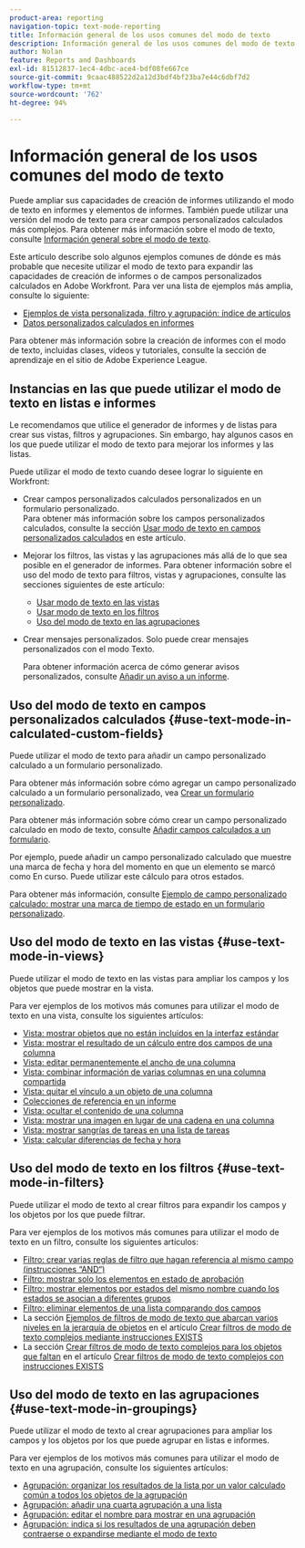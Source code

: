 ```yaml
---
product-area: reporting
navigation-topic: text-mode-reporting
title: Información general de los usos comunes del modo de texto
description: Información general de los usos comunes del modo de texto
author: Nolan
feature: Reports and Dashboards
exl-id: 81512837-1ec4-4dbc-ace4-bdf08fe667ce
source-git-commit: 9caac488522d2a12d3bdf4bf23ba7e44c6dbf7d2
workflow-type: tm+mt
source-wordcount: '762'
ht-degree: 94%

---
```


# Información general de los usos comunes del modo de texto

<!-- Audited: 1/2025 -->

<!--(NOTE: Alina: ***This is linked to Understanding Text Mode (article), and the TOC article for examples of various reporting elements)</p>-->

Puede ampliar sus capacidades de creación de informes utilizando el modo de texto en informes y elementos de informes. También puede utilizar una versión del modo de texto para crear campos personalizados calculados más complejos. Para obtener más información sobre el modo de texto, consulte [Información general sobre el modo de texto](../../../reports-and-dashboards/reports/text-mode/understand-text-mode.md).

Este artículo describe solo algunos ejemplos comunes de dónde es más probable que necesite utilizar el modo de texto para expandir las capacidades de creación de informes o de campos personalizados calculados en Adobe Workfront. Para ver una lista de ejemplos más amplia, consulte lo siguiente:

* [Ejemplos de vista personalizada, filtro y agrupación: índice de artículos](../../../reports-and-dashboards/reports/custom-view-filter-grouping-samples/custom-view-filter-grouping-samples.md)
* [Datos personalizados calculados en informes](../../../reports-and-dashboards/reports/calc-cstm-data-reports/calculated-custom-data-reports.md)

Para obtener más información sobre la creación de informes con el modo de texto, incluidas clases, vídeos y tutoriales, consulte la sección de aprendizaje en el sitio de Adobe Experience League.

## Instancias en las que puede utilizar el modo de texto en listas e informes

Le recomendamos que utilice el generador de informes y de listas para crear sus vistas, filtros y agrupaciones. Sin embargo, hay algunos casos en los que puede utilizar el modo de texto para mejorar los informes y las listas.

Puede utilizar el modo de texto cuando desee lograr lo siguiente en Workfront:

* Crear campos personalizados calculados personalizados en un formulario personalizado.\
  Para obtener más información sobre los campos personalizados calculados, consulte la sección [Usar modo de texto en campos personalizados calculados](#use-text-mode-in-calculated-custom-fields) en este artículo.
* Mejorar los filtros, las vistas y las agrupaciones más allá de lo que sea posible en el generador de informes. Para obtener información sobre el uso del modo de texto para filtros, vistas y agrupaciones, consulte las secciones siguientes de este artículo:

   * [Usar modo de texto en las vistas](#use-text-mode-in-views)
   * [Usar modo de texto en los filtros](#use-text-mode-in-filters)
   * [Uso del modo de texto en las agrupaciones](#use-text-mode-in-groupings)

* Crear mensajes personalizados. Solo puede crear mensajes personalizados con el modo Texto.

  Para obtener información acerca de cómo generar avisos personalizados, consulte [Añadir un aviso a un informe](../../../reports-and-dashboards/reports/creating-and-managing-reports/add-prompt-report.md).

## Uso del modo de texto en campos personalizados calculados {#use-text-mode-in-calculated-custom-fields}

Puede utilizar el modo de texto para añadir un campo personalizado calculado a un formulario personalizado.

Para obtener más información sobre cómo agregar un campo personalizado calculado a un formulario personalizado, vea [Crear un formulario personalizado](/help/quicksilver/administration-and-setup/customize-workfront/create-manage-custom-forms/form-designer/design-a-form/design-a-form.md).

Para obtener más información sobre cómo crear un campo personalizado calculado en modo de texto, consulte [Añadir campos calculados a un formulario](/help/quicksilver/administration-and-setup/customize-workfront/create-manage-custom-forms/form-designer/design-a-form/add-a-calculated-field.md).

Por ejemplo, puede añadir un campo personalizado calculado que muestre una marca de fecha y hora del momento en que un elemento se marcó como En curso. Puede utilizar este cálculo para otros estados.

Para obtener más información, consulte [Ejemplo de campo personalizado calculado: mostrar una marca de tiempo de estado en un formulario personalizado](../../../reports-and-dashboards/reports/calc-cstm-data-reports/example-status-timestamp-in-calculated-field.md).

## Uso del modo de texto en las vistas {#use-text-mode-in-views}

Puede utilizar el modo de texto en las vistas para ampliar los campos y los objetos que puede mostrar en la vista.

Para ver ejemplos de los motivos más comunes para utilizar el modo de texto en una vista, consulte los siguientes artículos:

* [Vista: mostrar objetos que no están incluidos en la interfaz estándar](../../../reports-and-dashboards/reports/custom-view-filter-grouping-samples/view-display-objects-not-in-standard-interface.md)
* [Vista: mostrar el resultado de un cálculo entre dos campos de una columna](../../../reports-and-dashboards/reports/custom-view-filter-grouping-samples/view-calculation-between-two-fields.md)
* [Vista: editar permanentemente el ancho de una columna](../../../reports-and-dashboards/reports/custom-view-filter-grouping-samples/view-edit-column-width-permanently.md)
* [Vista: combinar información de varias columnas en una columna compartida](../../../reports-and-dashboards/reports/custom-view-filter-grouping-samples/view-merge-columns.md)
* [Vista: quitar el vínculo a un objeto de una columna](../../../reports-and-dashboards/reports/custom-view-filter-grouping-samples/view-remove-link-to-object.md)
* [Colecciones de referencia en un informe](../../../reports-and-dashboards/reports/text-mode/reference-collections-report.md)
* [Vista: ocultar el contenido de una columna](../../../reports-and-dashboards/reports/custom-view-filter-grouping-samples/view-hide-column-content.md)
* [Vista: mostrar una imagen en lugar de una cadena en una columna](../../../reports-and-dashboards/reports/custom-view-filter-grouping-samples/view-display-image-in-view.md)
* [Vista: mostrar sangrías de tareas en una lista de tareas](../../../reports-and-dashboards/reports/custom-view-filter-grouping-samples/view-display-task-identations.md)
* [Vista: calcular diferencias de fecha y hora](../../../reports-and-dashboards/reports/custom-view-filter-grouping-samples/view-calculate-time-and-date-differences.md)

## Uso del modo de texto en los filtros {#use-text-mode-in-filters}

Puede utilizar el modo de texto al crear filtros para expandir los campos y los objetos por los que puede filtrar.

Para ver ejemplos de los motivos más comunes para utilizar el modo de texto en un filtro, consulte los siguientes artículos:

* [Filtro: crear varias reglas de filtro que hagan referencia al mismo campo (instrucciones “AND“)](../../../reports-and-dashboards/reports/custom-view-filter-grouping-samples/filter-refrence-the-same-field-multiple-times.md)
* [Filtro: mostrar solo los elementos en estado de aprobación](../../../reports-and-dashboards/reports/custom-view-filter-grouping-samples/filter-for-items-in-approval-status.md)
* [Filtro: mostrar elementos por estados del mismo nombre cuando los estados se asocian a diferentes grupos](../../../reports-and-dashboards/reports/custom-view-filter-grouping-samples/filter-same-name-statuses-from-different-groups.md)
* [Filtro: eliminar elementos de una lista comparando dos campos](../../../reports-and-dashboards/reports/custom-view-filter-grouping-samples/filter-items-by-comparing-two-fields.md)
* La sección [Ejemplos de filtros de modo de texto que abarcan varios niveles en la jerarquía de objetos](../../../reports-and-dashboards/reports/text-mode/create-complex-text-mode-filters-using-exists-statements.md#examples) en el artículo [Crear filtros de modo de texto complejos mediante instrucciones EXISTS](../../../reports-and-dashboards/reports/text-mode/create-complex-text-mode-filters-using-exists-statements.md)
* La sección [Crear filtros de modo de texto complejos para los objetos que faltan](../../../reports-and-dashboards/reports/text-mode/create-complex-text-mode-filters-using-exists-statements.md#missing-object-filters) en el artículo [Crear filtros de modo de texto complejos con instrucciones EXISTS](../../../reports-and-dashboards/reports/text-mode/create-complex-text-mode-filters-using-exists-statements.md)

## Uso del modo de texto en las agrupaciones {#use-text-mode-in-groupings}

Puede utilizar el modo de texto al crear agrupaciones para ampliar los campos y los objetos por los que puede agrupar en listas e informes.

Para ver ejemplos de los motivos más comunes para utilizar el modo de texto en una agrupación, consulte los siguientes artículos:

* [Agrupación: organizar los resultados de la lista por un valor calculado común a todos los objetos de la agrupación](../../../reports-and-dashboards/reports/custom-view-filter-grouping-samples/grouping-by-calculated-common-values.md)
* [Agrupación: añadir una cuarta agrupación a una lista](../../../reports-and-dashboards/reports/custom-view-filter-grouping-samples/grouping-add-fourth-grouping.md)
* [Agrupación: editar el nombre para mostrar en una agrupación](../../../reports-and-dashboards/reports/custom-view-filter-grouping-samples/grouping-rename-grouping.md)
* [Agrupación: indica si los resultados de una agrupación deben contraerse o expandirse mediante el modo de texto](../../../reports-and-dashboards/reports/custom-view-filter-grouping-samples/grouping-collapsed-or-expanded-results.md)
